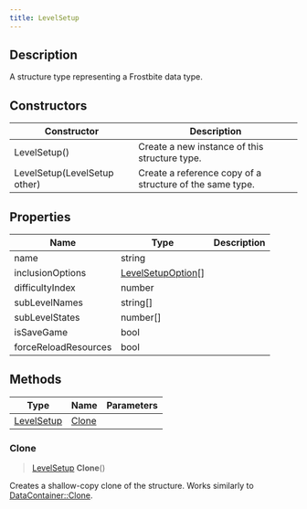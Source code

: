 ```yaml
---
title: LevelSetup
---
```

## Description

A structure type representing a Frostbite data type.

## Constructors

| Constructor                  | Description                                              |
| ---------------------------- | -------------------------------------------------------- |
| LevelSetup()                 | Create a new instance of this structure type.            |
| LevelSetup(LevelSetup other) | Create a reference copy of a structure of the same type. |

## Properties

| Name                 | Type                                     | Description |
| -------------------- | ---------------------------------------- | ----------- |
| name                 | string                                   |             |
| inclusionOptions     | [LevelSetupOption](/vext/ref/fb/levelsetupoption/)\[\] |             |
| difficultyIndex      | number                                   |             |
| subLevelNames        | string\[\]                               |             |
| subLevelStates       | number\[\]                               |             |
| isSaveGame           | bool                                     |             |
| forceReloadResources | bool                                     |             |

## Methods

| Type                     | Name            | Parameters |
| ------------------------ | --------------- | ---------- |
| [LevelSetup](/vext/ref/fb/levelsetup/) | [Clone](#clone) |            |

### Clone

> [LevelSetup](/vext/ref/fb/levelsetup/) **Clone**()

Creates a shallow-copy clone of the structure. Works similarly to [DataContainer::Clone](/vext/ref/shared/class/datacontainer#clone).
